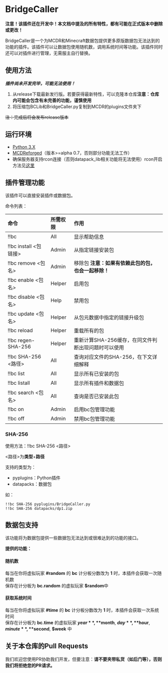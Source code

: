 # BridgeCaller

**注意！该插件还在开发中！本文档中提及的所有特性，都有可能在正式版本中删除或更改！**

BridgeCaller是一个为MCDR和Minecraft数据包提供更多原版数据包无法达到的功能的插件。该插件可以让数据包使用随机数，调用系统时间等功能。该插件同时还可以对插件进行管理，无需服主自行替换。


## 使用方法
**_插件尚未开发完毕，可能无法使用！_**
1. 从release下载最新发行版。若要获得最新特性，可以克隆本仓库**注意：仓库内可能会包含有未完善的功能，谨慎使用**
2. 将压缩包BCLib和BridgeCaller.py复制到MCDR的plugins文件夹下

~~注：完成后将会发布release版本~~

## 运行环境
- [Python 3.X ](https://python.org)
- [MCDReforged](https://github.com/Fallen-Breath/MCDReforged)（版本>=alpha 0.7，否则部分功能无法工作）
- 确保服务器支持rcon连接（否则datapack_lib相关功能将无法使用）rcon开启方法见[这里](https://gitee.com/gu_zt666/BridgeCaller/blob/master/rcon.md)


## 插件管理功能
该插件可以直接安装插件或数据包。

命令列表：

| 命令 | 所需权限 | 作用 |
| :--------| :-----| :----- |
| !!bc | All | 显示帮助信息 |
| !!bc install <包链接> | Admin | 从指定链接安装包|
| !!bc remove <包名> | Admin | 移除包 **注意：如果有依赖此包的包，也会一起移除！**
| !!bc enable <包名> | Helper | 启用包 |
| !!bc disable <包名> | Help | 禁用包 |
| !!bc update <包名> | Helper | 从包元数据中指定的链接升级包 |
| !!bc reload | Helper | 重载所有的包 |
| !!bc regen-SHA-256 | Helper | 重新计算SHA-256缓存，在同文件判断出现问题时可以使用 |
| !!bc SHA-256 <路径> | All | 查询对应文件的SHA-256，在下文详细解释 |
| !!bc list | All | 显示所有已安装的包
| !!bc listall | All | 显示所有插件和数据包
| !!bc search <包名> | All | 查询是否已安装此包
| !!bc on | Admin | 启用bc包管理功能 |
| !!bc off | Admin | 禁用bc包管理功能 |

### SHA-256
使用方法：!!bc SHA-256 <路径>

<路径>为**类型**+**路径**

支持的类型为：
- pyplugins：Python插件
- datapacks：数据包

如：
```
!!bc SHA-256 pyplugins/BridgeCaller.py 
!!bc SHA-256 datapacks/dp1.zip
```

## 数据包支持
该功能将为数据包提供一些数据包无法达到或很难达到的功能的接口。

**提供的功能：**
#### 随机数
每当在你将虚拟玩家 **#random** 的 **bc** 计分板分数改为 **1** 时，本插件会获取一次随机数 \
保存在计分板为 **bc.random** 的虚拟玩家 **$random**中

#### 获取系统时间
每当在你将虚拟玩家 **#time** 的 **bc** 计分板分数改为 **1** 时，本插件会获取一次系统时间 \
保存在计分板为 **bc.time** 的虚拟玩家 **$year**, **$month**, **$day**, **$hour**, **$minute**, **$second**, **$week** 中

## 关于本仓库的Pull Requests
我们欢迎您使用PR协助我们开发，但要注意：**请不要夹带私货（如后门等），否则我们将拒绝您的PR请求。**